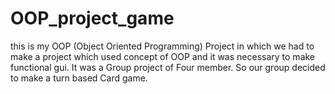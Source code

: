 # OOP_project_game
this is my OOP (Object Oriented Programming) Project in which we had to make a project which used concept of OOP and it was necessary to make functional gui. It was a Group project of Four member. So our group decided to make a turn based Card game. 
